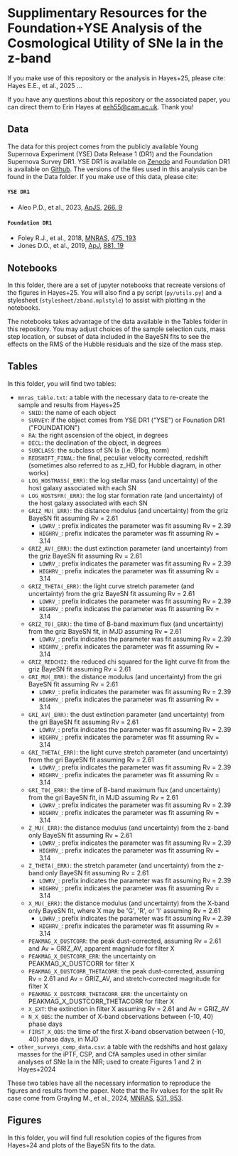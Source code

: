 # Supplimentary Resources for the Foundation+YSE Analysis of the Cosmological Utility of SNe Ia in the z-band

If you make use of this repository or the analysis in Hayes+25, please cite: Hayes E.E., et al., 2025 ...

If you have any questions about this repository or the associated paper, you can direct them to Erin Hayes at eeh55@cam.ac.uk. Thank you!

## Data
The data for this project comes from the publicly available Young Supernova Experiment (YSE) Data Release 1 (DR1) and the Foundation Supernova Survey DR1. YSE DR1 is available on [Zenodo](https://zenodo.org/record/7317476) and Foundation DR1 is available on [Github](https://github.com/djones1040/Foundation_DR1/tree/master). The versions of the files used in this analysis can be found in the Data folder. If you make use of this data, please cite:

#### `YSE DR1`
* Aleo P.D., et al., 2023, [ApJS](https://iopscience.iop.org/article/10.3847/1538-4365/acbfba), [266, 9](https://ui.adsabs.harvard.edu/abs/2023ApJS..266....9A/abstract)

#### `Foundation DR1`
* Foley R.J., et al., 2018, [MNRAS](http://dx.doi.org/10.1093/mnras/stx3136), [475, 193](https://ui.adsabs.harvard.edu/abs/2018MNRAS.475..193F/abstract)
* Jones D.O., et al., 2019, [ApJ](http://dx.doi.org/10.3847/1538-4357/ab2bec), [881, 19](https://ui.adsabs.harvard.edu/abs/2019ApJ...881...19J/abstract)

## Notebooks
In this folder, there are a set of jupyter notebooks that recreate versions of the figures in Hayes+25. You will also find a py script (`py/utils.py`) and a stylesheet (`stylesheet/zband.mplstyle`) to assist with plotting in the notebooks. 

The notebooks takes advantage of the data available in the Tables folder in this repository. You may adjust choices of the sample selection cuts, mass step location, or subset of data included in the BayeSN fits to see the effects on the RMS of the Hubble residuals and the size of the mass step.

## Tables
In this folder, you will find two tables:
* `mnras_table.txt`: a table with the necessary data to re-create the sample and results from Hayes+25
  * `SNID`: the name of each object
  * `SURVEY`: if the object comes from YSE DR1 ("YSE") or Founation DR1 ("FOUNDATION")
  * `RA`: the right ascension of the object, in degrees
  * `DECL`: the declination of the object, in degrees
  * `SUBCLASS`: the subclass of SN Ia (i.e. 91bg, norm)
  * `REDSHIFT_FINAL`: the final, peculiar velocity corrected, redshift (sometimes also referred to as z_HD, for Hubble diagram, in other works)
  * `LOG_HOSTMASS(_ERR)`: the log stellar mass (and uncertainty) of the host galaxy associated with each SN
  * `LOG_HOSTSFR(_ERR)`: the log star formation rate (and uncertainty) of the host galaxy associated with each SN
  * `GRIZ_MU(_ERR)`: the distance modulus (and uncertainty) from the griz BayeSN fit assuming Rv = 2.61
    * `LOWRV_`: prefix indicates the parameter was fit assuming Rv = 2.39
    * `HIGHRV_`: prefix indicates the parameter was fit assuming Rv = 3.14
  * `GRIZ_AV(_ERR)`: the dust extinction parameter (and uncertainty) from the griz BayeSN fit assuming Rv = 2.61
    * `LOWRV_`: prefix indicates the parameter was fit assuming Rv = 2.39
    * `HIGHRV_`: prefix indicates the parameter was fit assuming Rv = 3.14
  * `GRIZ_THETA(_ERR)`: the light curve stretch parameter (and uncertainty) from the griz BayeSN fit assuming Rv = 2.61
    * `LOWRV_`: prefix indicates the parameter was fit assuming Rv = 2.39
    * `HIGHRV_`: prefix indicates the parameter was fit assuming Rv = 3.14
  * `GRIZ_T0(_ERR)`: the time of B-band maximum flux (and uncertainty) from the griz BayeSN fit, in MJD assuming Rv = 2.61
    * `LOWRV_`: prefix indicates the parameter was fit assuming Rv = 2.39
    * `HIGHRV_`: prefix indicates the parameter was fit assuming Rv = 3.14
  * `GRIZ_REDCHI2`: the reduced chi squared for the light curve fit from the griz BayeSN fit assuming Rv = 2.61
  * `GRI_MU(_ERR)`: the distance modulus (and uncertainty) from the gri BayeSN fit assuming Rv = 2.61
    * `LOWRV_`: prefix indicates the parameter was fit assuming Rv = 2.39
    * `HIGHRV_`: prefix indicates the parameter was fit assuming Rv = 3.14
  * `GRI_AV(_ERR)`: the dust extinction parameter (and uncertainty) from the gri BayeSN fit assuming Rv = 2.61
    * `LOWRV_`: prefix indicates the parameter was fit assuming Rv = 2.39
    * `HIGHRV_`: prefix indicates the parameter was fit assuming Rv = 3.14
  * `GRI_THETA(_ERR)`: the light curve stretch parameter (and uncertainty) from the gri BayeSN fit assuming Rv = 2.61
    * `LOWRV_`: prefix indicates the parameter was fit assuming Rv = 2.39
    * `HIGHRV_`: prefix indicates the parameter was fit assuming Rv = 3.14
  * `GRI_T0(_ERR)`: the time of B-band maximum flux (and uncertainty) from the gri BayeSN fit, in MJD assuming Rv = 2.61
    * `LOWRV_`: prefix indicates the parameter was fit assuming Rv = 2.39
    * `HIGHRV_`: prefix indicates the parameter was fit assuming Rv = 3.14
  * `Z_MU(_ERR)`: the distance modulus (and uncertainty) from the z-band only BayeSN fit assuming Rv = 2.61
    * `LOWRV_`: prefix indicates the parameter was fit assuming Rv = 2.39
    * `HIGHRV_`: prefix indicates the parameter was fit assuming Rv = 3.14
  * `Z_THETA(_ERR)`: the stretch parameter (and uncertainty) from the z-band only BayeSN fit assuming Rv = 2.61
    * `LOWRV_`: prefix indicates the parameter was fit assuming Rv = 2.39
    * `HIGHRV_`: prefix indicates the parameter was fit assuming Rv = 3.14
  * `X_MU(_ERR)`: the distance modulus (and uncertainty) from the X-band only BayeSN fit, where X may be 'G', 'R', or 'I' assuming Rv = 2.61
    * `LOWRV_`: prefix indicates the parameter was fit assuming Rv = 2.39
    * `HIGHRV_`: prefix indicates the parameter was fit assuming Rv = 3.14
  * `PEAKMAG_X_DUSTCORR`: the peak dust-corrected, assuming Rv = 2.61 and Av = GRIZ_AV, apparent magnitude for filter X
  * `PEAKMAG_X_DUSTCORR_ERR`: the uncertainty on PEAKMAG_X_DUSTCORR for filter X
  * `PEAKMAG_X_DUSTCORR_THETACORR`: the peak dust-corrected, assuming Rv = 2.61 and Av = GRIZ_AV, and stretch-corrected magnitude for filter X
  * `PEAKMAG_X_DUSTCORR_THETACORR_ERR`: the uncertainty on PEAKMAG_X_DUSTCORR_THETACORR for filter X
  * `X_EXT`: the extinction in filter X assuming Rv = 2.61 and Av = GRIZ_AV
  * `N_X_OBS`: the number of X-band observations between (-10, 40) phase days
  * `FIRST_X_OBS`: the time of the first X-band observation between (-10, 40) phase days, in MJD
* `other_surveys_comp_data.csv`: a table with the redshifts and host galaxy masses for the iPTF, CSP, and CfA samples used in other similar analyses of SNe Ia in the NIR; used to create Figures 1 and 2 in Hayes+2024

These two tables have all the necessary information to reproduce the figures and results from the paper. Note that the Rv values for the split Rv case come from Grayling M., et al., 2024, [MNRAS](https://doi.org/10.1093/mnras/stae1202), [531, 953](https://ui.adsabs.harvard.edu/abs/2024MNRAS.531..953G/abstract).

## Figures
In this folder, you will find full resolution copies of the figures from Hayes+24 and plots of the BayeSN fits to the data.
